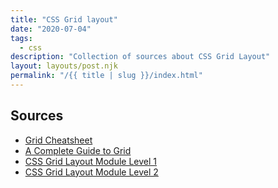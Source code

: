 ```yaml
---
title: "CSS Grid layout"
date: "2020-07-04"
tags:
  - css
description: "Collection of sources about CSS Grid Layout"
layout: layouts/post.njk
permalink: "/{{ title | slug }}/index.html"
---
```


## Sources

* [Grid Cheatsheet](https://yoksel.github.io/grid-cheatsheet/)
* [A Complete Guide to Grid](https://css-tricks.com/snippets/css/complete-guide-grid/)
* [CSS Grid Layout Module Level 1](https://www.w3.org/TR/css-grid-1)
* [CSS Grid Layout Module Level 2](https://www.w3.org/TR/css-grid-2/)
